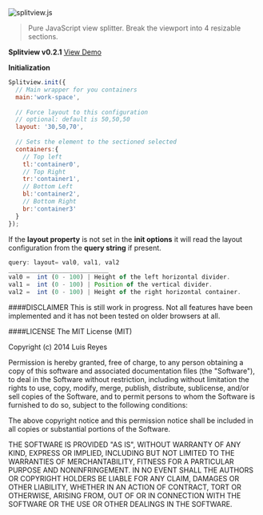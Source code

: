 <img src="http://www.luisreyes.com/splitview/splitviewlogo.png" title="splitview.js"/>

>Pure JavaScript view splitter. Break the viewport into 4 resizable sections.

**Splitview v0.2.1** <a href="http://www.luisreyes.com/splitview/demo" target="_blank">View Demo</a>

**Initialization**
```javascript
Splitview.init({
  // Main wrapper for you containers
  main:'work-space', 
  
  // Force layout to this configuration
  // optional: default is 50,50,50
  layout: '30,50,70',
  
  // Sets the element to the sectioned selected
  containers:{
    // Top left
    tl:'container0',
    // Top Right
    tr:'container1',
    // Bottom Left
    bl:'container2',
    // Bottom Right
    br:'container3'
  }
});
```

If the **layout property** is not set in the **init options** it will read the layout configuration from the **query string** if present.
```javascript
query: layout= val0, val1, val2
____________________________
val0 =  int (0 - 100) | Height of the left horizontal divider.
val1 =  int (0 - 100) | Position of the vertical divider.
val2 =  int (0 - 100) | Height of the right horizontal container.
```

####DISCLAIMER
This is still work in progress. Not all features have been implemented and it has not been tested on older browsers at all.

####LICENSE
The MIT License (MIT)

Copyright (c) 2014 Luis Reyes

Permission is hereby granted, free of charge, to any person obtaining a copy
of this software and associated documentation files (the "Software"), to deal
in the Software without restriction, including without limitation the rights
to use, copy, modify, merge, publish, distribute, sublicense, and/or sell
copies of the Software, and to permit persons to whom the Software is
furnished to do so, subject to the following conditions:

The above copyright notice and this permission notice shall be included in all
copies or substantial portions of the Software.

THE SOFTWARE IS PROVIDED "AS IS", WITHOUT WARRANTY OF ANY KIND, EXPRESS OR
IMPLIED, INCLUDING BUT NOT LIMITED TO THE WARRANTIES OF MERCHANTABILITY,
FITNESS FOR A PARTICULAR PURPOSE AND NONINFRINGEMENT. IN NO EVENT SHALL THE
AUTHORS OR COPYRIGHT HOLDERS BE LIABLE FOR ANY CLAIM, DAMAGES OR OTHER
LIABILITY, WHETHER IN AN ACTION OF CONTRACT, TORT OR OTHERWISE, ARISING FROM,
OUT OF OR IN CONNECTION WITH THE SOFTWARE OR THE USE OR OTHER DEALINGS IN THE
SOFTWARE.
